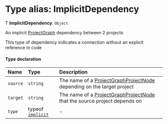 # Type alias: ImplicitDependency

Ƭ **ImplicitDependency**: `Object`

An implicit [ProjectGraph](../../reference/core-api/devkit/documents/ProjectGraph) dependency between 2 projects

This type of dependency indicates a connection without an explicit reference in code

#### Type declaration

| Name     | Type                                                                                   | Description                                                                                                                                   |
| :------- | :------------------------------------------------------------------------------------- | :-------------------------------------------------------------------------------------------------------------------------------------------- |
| `source` | `string`                                                                               | The name of a [ProjectGraphProjectNode](../../reference/core-api/devkit/documents/ProjectGraphProjectNode) depending on the target project    |
| `target` | `string`                                                                               | The name of a [ProjectGraphProjectNode](../../reference/core-api/devkit/documents/ProjectGraphProjectNode) that the source project depends on |
| `type`   | typeof [`implicit`](../../reference/core-api/devkit/documents/DependencyType#implicit) | -                                                                                                                                             |
